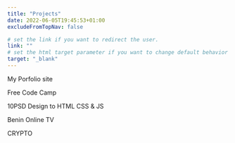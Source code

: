 ```yaml
---
title: "Projects"
date: 2022-06-05T19:45:53+01:00
excludeFromTopNav: false

# set the link if you want to redirect the user.
link: ""
# set the html target parameter if you want to change default behavior
target: "_blank"
---
```

My Porfolio site 

Free Code Camp

10PSD Design to HTML CSS & JS

Benin Online TV

CRYPTO

